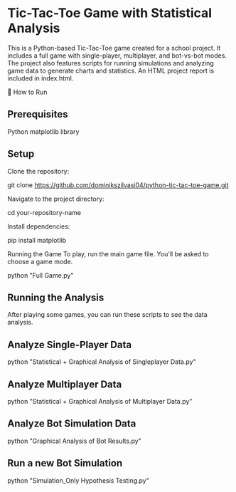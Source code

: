 # Tic-Tac-Toe Game with Statistical Analysis
This is a Python-based Tic-Tac-Toe game created for a school project. It includes a full game with single-player, multiplayer, and bot-vs-bot modes. The project also features scripts for running simulations and analyzing game data to generate charts and statistics. An HTML project report is included in index.html.

🚀 How to Run
## Prerequisites
Python 
matplotlib library

## Setup
Clone the repository:

git clone https://github.com/dominikszilvasi04/python-tic-tac-toe-game.git

Navigate to the project directory:

cd your-repository-name

Install dependencies:

pip install matplotlib

Running the Game
To play, run the main game file. You'll be asked to choose a game mode.

python "Full Game.py"

## Running the Analysis
After playing some games, you can run these scripts to see the data analysis.

## Analyze Single-Player Data
python "Statistical + Graphical Analysis of Singleplayer Data.py"

## Analyze Multiplayer Data
python "Statistical + Graphical Analysis of Multiplayer Data.py"

## Analyze Bot Simulation Data
python "Graphical Analysis of Bot Results.py"

## Run a new Bot Simulation
python "Simulation_Only Hypothesis Testing.py"
